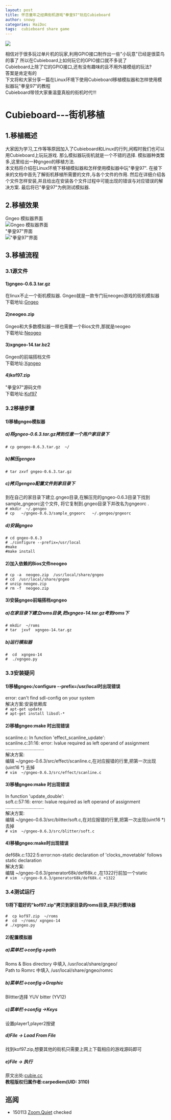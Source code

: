```yaml
---
layout: post
title: 怀念童年之经典街机游戏"拳皇97"玩在Cubieboard
author: snowy
categories: HaiDoc
tags:  cubieboard share game
---
```


![](http://forum.cubietech.com/data/attachment/forum/201404/21/112005r9mnaxzu3p8zamgx.jpg)

相信对于很多玩过单片机的玩家,利用GPIO接口制作出一些"小玩意"已经是很菜鸟的事了
所以在Cubieboard上如何玩它的GPIO接口就不多说了<br>
Cubieboard上除了它的GPIO接口,还有没有趣味的且不用外接模组的玩法?<br>
答案是肯定有的<br>
下文将和大家分享一篇在Linux环境下使用Cubieboard移植模拟器和怎样使用模拟器玩"拳皇97"的教程<br>
Cubieboard带领大家重温童真般的街机时代!!!<br>

<!--more-->

# Cubieboard---街机移植

## 1.移植概述
大家因为学习,工作等等原因加入了Cubieboard和Linux的行列,闲暇时我们也可以用Cubieboard上玩玩游戏. 那么模拟器玩街机就是一个不错的选择. 模拟器种类繁多,这里给出一种gngeo的移植方法. <br>
本文档将介绍在Linux环境下移植模拟器和怎样使用模拟器中玩"拳皇97". 在接下来的文档中首先了解街机移植所需要的文件,与各个文件的作用. 然后在详细介绍各个文件怎样安装,并且给出在安装各个文件过程中可能出现的错误与对应错误的解决方案. 最后将已"拳皇97"为例测试模拟器. <br>

## 2.移植效果
Gngeo 模拟器界面<br>
![Gngeo 模拟器界面](http://forum.cubietech.com/data/attachment/forum/201404/21/112003a4p05j301kijqszq.jpg)
<br>
"拳皇97"界面<br>
!["拳皇97"界面](http://forum.cubietech.com/data/attachment/forum/201404/21/112005r9mnaxzu3p8zamgx.jpg)

## 3.移植流程
### 3.1源文件
#### 1)gngeo-0.6.3.tar.gz
在linux不止一个街机模拟器. Gngeo就是一款专门玩neogeo游戏的街机模拟器<br>
下载地址:[Gngeo](http://m.peponas.free.fr/gngeo/download/gngeo-0.6.3.tar.gz)<br>
#### 2)neogeo.zip
Gngeo和大多数模拟器一样也需要一个Bios文件,那就是neogeo<br>
下载地址:[Neogeo](http://www.pcsky.cn/download/SoftView/SoftView_4832.html)<br>
#### 3)xgngeo-14.tar.bz2
Gngeo的前端搭档文件<br>
下载地址:[Xgngeo](http://download.berlios.de/xgngeo/xgngeo-14.tar.bz2)<br>
#### 4)kof97.zip
"拳皇97"源码文件<br>
下载地址:[Kof97](http://www.downcn.com/down_soft.php?id=374&no=1)<br>

### 3.2移植步骤
#### 1)移植gngeo模拟器
##### a)将gngeo-0.6.3.tar.gz拷到任意一个用户家目录下
`# cp gengeo-0.6.3.tar.gz  ~/`
##### b)解压gengeo
`# tar zxvf gngeo-0.6.3.tar.gz`
##### c)拷贝gengeo配置文件到家目录下
到在自己的家目录下建立.gngeo目录,在解压完的gngeo-0.6.3目录下找到sample_gngeorc这个文件, 将它复制到.gngeo目录下并改名为gngeorc . <br>
`# mkdir  ~/.gengeo`<br>
`# cp   ~/gngeo-0.6.3/sample_gngeorc   ~/.gengeo/gngeorc`
##### d)安装gngeo
`# cd gngeo-0.6.3`<br>
`# ./configure --prefix=/usr/local `<br>
`#make`<br>
`#make install`
#### 2)加入依赖的Bios文件neogeo
`# cp -a  neogeo.zip  /usr/local/share/gngeo`<br>
`# cd  /usr/local/share/gngeo`<br>
`# unzip neogeo.zip`<br>
`# rm -f  neogeo.zip`
#### 3)安装gngeo前端搭档xgngeo
##### a)在家目录下建立roms目录,把xgngeo-14.tar.gz考到roms下
`# mkdir  ~/roms`<br>
`# tar  jxvf  xgngeo-14.tar.gz`
##### b)运行模拟器
`#  cd  xgngeo-14`<br>
`#  ./xgngeo.py`
### 3.3安装疑问
#### 1)移植gngeo:/configure --prefix=/usr/local时出现错误
error: can't find sdl-config on your system<br>
解决方案:安装依赖库<br>
`# apt-get update`<br>
`# apt-get install libsdl-*`
#### 2)移植gngeo:make 时出现错误
scanline.c: In function 'effect_scanline_update':<br>
scanline.c:31:16: error: lvalue required as left operand of assignment<br>
..............................<br>
解决方案:<br>
编辑 ~/gngeo-0.6.3/src/effect/scanline.c,在对应报错的行里,把第一次出现(uint16  *) 去掉<br>
`# vim  ~/gngeo-0.6.3/src/effect/scanline.c`
#### 3)移植gngeo:make 时出现错误
In function 'update_double':<br>
soft.c:57:16: error: lvalue required as left operand of assignment<br>
..............................<br>
解决方案:<br>
编辑 ~/gngeo-0.6.3/src/blitter/soft.c,在对应报错的行里,把第一次出现(uint16  *) 去掉<br>
`# vim  ~/gngeo-0.6.3/src/blitter/soft.c`
#### 4)移植gngeo:make时出现错误
def68k.c:1322:5:error:non-static declaration of 'clocks_movetable' follows static         declaration<br>
解决方案:<br>
编辑 ~/gngeo-0.6.3/generator68k/def68k.c ,在1322行前加一个static<br>
`# vim  ~/gngeo-0.6.3/generator68k/def68k.c +1322`
### 3.4测试运行
#### 1)将下载好的"kof97.zip"拷贝到家目录的roms目录,并执行模块器
`#  cp kof97.zip  ~/roms `<br>
`#  cd  ~/roms/ xgngeo-14`<br>
`# ./xgngeo.py`
#### 2)配置模拟器
##### a)菜单栏->config->path
Roms & Bios directory 中填入 /usr/local/share/gngeo/<br>
Path to Romrc 中填入  /usr/local/share/gngeo/romrc<br> 
##### b)菜单栏->config->Graphic
Blittter选择 YUV bitter (YV12)
##### c)菜单栏->config ->Keys
设置player1,player2按键
##### d)File -> Load From File
找到kof97.zip,想要其他的街机只需要上网上下载相应的游戏源码即可
##### e)File -> 执行


原文出处:[cubie.cc](http://forum.cubietech.com/forum.php?mod=viewthread&tid=2444&extra=page%3D1)<br>
<b>教程版权归属作者:carpediem(UID: 3110)</b> 




## 巡阅
- 150113 [Zoom.Quiet](http://zoomquiet.io/) checked





